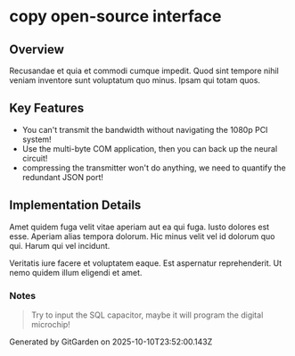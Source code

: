 # copy open-source interface

## Overview
Recusandae et quia et commodi cumque impedit. Quod sint tempore nihil veniam inventore sunt voluptatum quo minus. Ipsam qui totam quos.

## Key Features
- You can't transmit the bandwidth without navigating the 1080p PCI system!
- Use the multi-byte COM application, then you can back up the neural circuit!
- compressing the transmitter won't do anything, we need to quantify the redundant JSON port!

## Implementation Details
Amet quidem fuga velit vitae aperiam aut ea qui fuga. Iusto dolores est esse. Aperiam alias tempora dolorum. Hic minus velit vel id dolorum quo qui. Harum qui vel incidunt.
 Veritatis iure facere et voluptatem eaque. Est aspernatur reprehenderit. Ut nemo quidem illum eligendi et amet.

### Notes
> Try to input the SQL capacitor, maybe it will program the digital microchip!

Generated by GitGarden on 2025-10-10T23:52:00.143Z